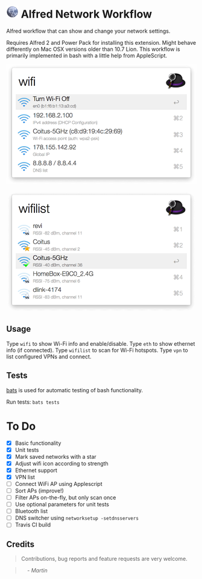 # <img src="icon.png" width="32"> Alfred Network Workflow

Alfred workflow that can show and change your network settings.

Requires Alfred 2 and Power Pack for installing this extension. Might behave differently on Mac OSX versions older than 10.7 Lion. This workflow is primarily implemented in bash with a little help from AppleScript.

![alfred-wifi-workflow-wifi](screenshots/wifi-preview.png)

![alfred-wifi-workflow-wifilist](screenshots/wifilist-preview.png)

## Usage

Type `wifi` to show Wi-Fi info and enable/disable.
Type `eth` to show ethernet info (if connected).
Type `wifilist` to scan for Wi-Fi hotspots.
Type `vpn` to list configured VPNs and connect.

## Tests

[bats](https://github.com/sstephenson/bats) is used for automatic testing of bash functionality.

Run tests: `bats tests`

# To Do

- [x] Basic functionality
- [x] Unit tests
- [x] Mark saved networks with a star
- [x] Adjust wifi icon according to strength
- [x] Ethernet support
- [x] VPN list
- [ ] Connect WiFi AP using Applescript
- [ ] Sort APs (improve!)
- [ ] Filter APs on-the-fly, but only scan once
- [ ] Use optional parameters for unit tests
- [ ] Bluetooth list
- [ ] DNS switcher using `networksetup -setdnsservers`
- [ ] Travis CI build

## Credits

> Contributions, bug reports and feature requests are very welcome.

> &nbsp; &nbsp; _- Martin_
